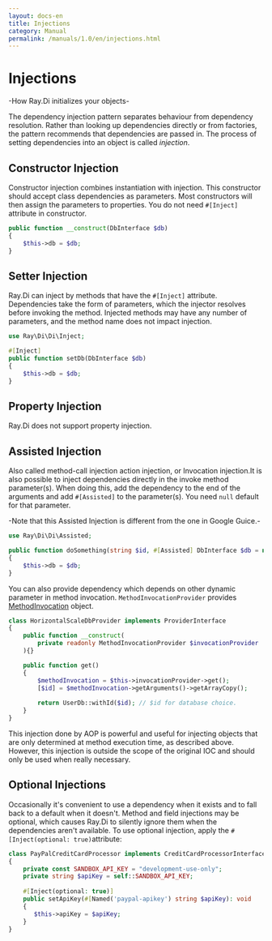 ```yaml
---
layout: docs-en
title: Injections
category: Manual
permalink: /manuals/1.0/en/injections.html
---
```

# Injections
-How Ray.Di initializes your objects-

The dependency injection pattern separates behaviour from dependency resolution.
Rather than looking up dependencies directly or from factories, the pattern
recommends that dependencies are passed in. The process of setting dependencies
into an object is called *injection*.

## Constructor Injection

Constructor injection combines instantiation with injection. This constructor should accept class dependencies as parameters. Most constructors will then assign the parameters to properties. You do not need `#[Inject]` attribute in constructor.

```php
public function __construct(DbInterface $db)
{
    $this->db = $db;
}
```

## Setter Injection

Ray.Di can inject by methods that have the `#[Inject]` attribute. Dependencies take the form of parameters, which the injector resolves before invoking the method. Injected methods may have any number of parameters, and the method name does not impact injection.

```php
use Ray\Di\Di\Inject;
```

```php
#[Inject]
public function setDb(DbInterface $db)
{
    $this->db = $db;
}
```

## Property Injection

Ray.Di does not support property injection.

## Assisted Injection

Also called method-call injection action injection, or Invocation injection.It is also possible to inject dependencies directly in the invoke method parameter(s). When doing this, add the dependency to the end of the arguments and add `#[Assisted]` to the parameter(s). You need `null` default for that parameter.

-Note that this Assisted Injection is different from the one in Google Guice.-
```php
use Ray\Di\Di\Assisted;
```

```php
public function doSomething(string $id, #[Assisted] DbInterface $db = null)
{
    $this->db = $db;
}
```

You can also provide dependency which depends on other dynamic parameter in method invocation. `MethodInvocationProvider` provides [MethodInvocation](https://github.com/ray-di/Ray.Aop/blob/2.x/src/MethodInvocation.php) object.

```php
class HorizontalScaleDbProvider implements ProviderInterface
{
    public function __construct(
        private readonly MethodInvocationProvider $invocationProvider
    ){}

    public function get()
    {
        $methodInvocation = $this->invocationProvider->get();
        [$id] = $methodInvocation->getArguments()->getArrayCopy();
        
        return UserDb::withId($id); // $id for database choice.
    }
}
```

This injection done by AOP is powerful and useful for injecting objects that are only determined at method execution time, as described above. However, this injection is outside the scope of the original IOC and should only be used when really necessary.

## Optional Injections

Occasionally it's convenient to use a dependency when it exists and to fall back
to a default when it doesn't. Method and field injections may be optional, which
causes Ray.Di to silently ignore them when the dependencies aren't available. To
use optional injection, apply the `#[Inject(optional: true)`attribute:

```php
class PayPalCreditCardProcessor implements CreditCardProcessorInterface
{
    private const SANDBOX_API_KEY = "development-use-only";
    private string $apiKey = self::SANDBOX_API_KEY;
    
    #[Inject(optional: true)]
    public setApiKey(#[Named('paypal-apikey') string $apiKey): void
    {
       $this->apiKey = $apiKey;
    }
}
```
